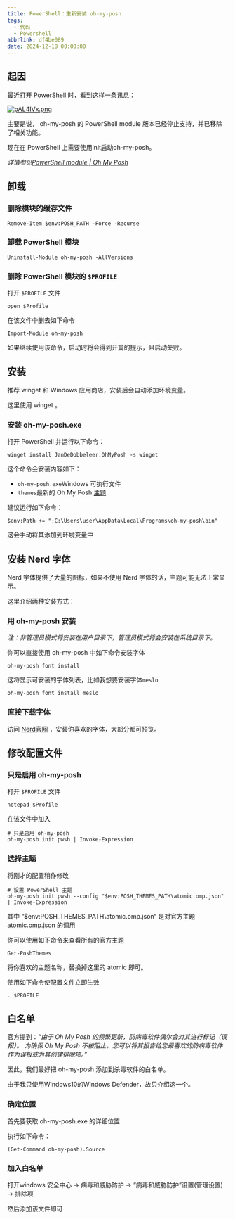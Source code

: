```yaml
---
title: PowerShell：重新安装 oh-my-posh
tags:
  - 代码
  - Powershell
abbrlink: df4be089
date: 2024-12-18 00:00:00
---
```


## 起因

最近打开 PowerShell 时，看到这样一条讯息：

[![pAL4IVx.png](https://s21.ax1x.com/2024/12/18/pAL4IVx.png)](https://imgse.com/i/pAL4IVx)

主要是说， oh-my-posh 的 PowerShell module 版本已经停止支持，并已移除了相关功能。

现在在 PowerShell 上需要使用init启动oh-my-posh。

_详情参见[PowerShell module | Oh My Posh](https://ohmyposh.dev/docs/migrating)_

## 卸载

### 删除模块的缓存文件

```
Remove-Item $env:POSH_PATH -Force -Recurse
```

### 卸载 PowerShell 模块

```
Uninstall-Module oh-my-posh -AllVersions
```

### 删除 PowerShell 模块的 `$PROFILE`

打开 `$PROFILE` 文件

```
open $Profile
```

在该文件中删去如下命令

```
Import-Module oh-my-posh
```

如果继续使用该命令，启动时将会得到开篇的提示，且启动失败。

## 安装

推荐 winget 和 Windows 应用商店，安装后会自动添加环境变量。

这里使用 winget 。

### 安装 oh-my-posh.exe

打开 PowerShell 并运行以下命令：

```
winget install JanDeDobbeleer.OhMyPosh -s winget
```

这个命令会安装内容如下：

*   `oh-my-posh.exe`Windows 可执行文件
*   `themes`最新的 Oh My Posh [主题](https://ohmyposh.dev/docs/themes)

建议运行如下命令：

```
$env:Path += ";C:\Users\user\AppData\Local\Programs\oh-my-posh\bin"
```

这会手动将其添加到环境变量中

## 安装 Nerd 字体

Nerd 字体提供了大量的图标，如果不使用 Nerd 字体的话，主题可能无法正常显示。

这里介绍两种安装方式：

### 用 oh-my-posh 安装

_注：非管理员模式将安装在用户目录下，管理员模式将会安装在系统目录下。_

你可以直接使用 oh-my-posh 中如下命令安装字体

```
oh-my-posh font install
```

这将显示可安装的字体列表，比如我想要安装字体`meslo`

```
oh-my-posh font install meslo
```

### 直接下载字体

访问 [Nerd官网](https://www.nerdfonts.com/font-downloads) ，安装你喜欢的字体，大部分都可预览。

## 修改配置文件

### 只是启用 oh-my-posh

打开 `$PROFILE` 文件

```
notepad $Profile
```

在该文件中加入

```
# 只是启用 oh-my-posh
oh-my-posh init pwsh | Invoke-Expression
```

### 选择主题

将刚才的配置稍作修改

```
# 设置 PowerShell 主题
oh-my-posh init pwsh --config "$env:POSH_THEMES_PATH\atomic.omp.json" | Invoke-Expression
```

其中 “$env:POSH\_THEMES\_PATH\\atomic.omp.json“ 是对官方主题 atomic.omp.json 的调用

你可以使用如下命令来查看所有的官方主题

```
Get-PoshThemes
```

将你喜欢的主题名称，替换掉这里的 atomic 即可。

使用如下命令使配置文件立即生效

```
. $PROFILE
```

## 白名单

官方提到：_“由于 Oh My Posh 的频繁更新，防病毒软件偶尔会对其进行标记（误报）。 为确保 Oh My Posh 不被阻止，您可以将其报告给您最喜欢的防病毒软件作为误报或为其创建排除项。”_

因此，我们最好把 oh-my-posh 添加到杀毒软件的白名单。

由于我只使用Windows10的Windows Defender，故只介绍这一个。

### 确定位置

首先要获取 oh-my-posh.exe 的详细位置

执行如下命令：

```
(Get-Command oh-my-posh).Source
```

### 加入白名单

打开windows 安全中心 → 病毒和威胁防护 → “病毒和威胁防护”设置(管理设置) → 排除项

然后添加该文件即可